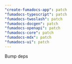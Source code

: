 ```yaml
---
"create-fumadocs-app": patch
"fumadocs-typescript": patch
"fumadocs-twoslash": patch
"fumadocs-docgen": patch
"fumadocs-openapi": patch
"fumadocs-core": patch
"fumadocs-mdx": patch
"fumadocs-ui": patch
---
```


Bump deps
